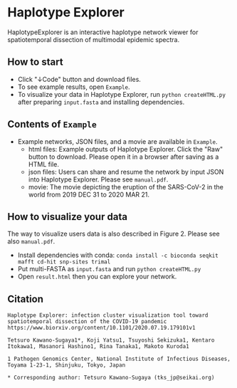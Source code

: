 # Haplotype Explorer

HaplotypeExplorer is an interactive haplotype network viewer for spatiotemporal dissection of multimodal epidemic spectra.

## How to start

- Click "↓Code" button and download files.
- To see example results, open `Example`.
- To visualize your data in Haplotype Explorer, run `python createHTML.py` after preparing `input.fasta` and installing dependencies.

## Contents of `Example` 

- Example networks, JSON files, and a movie are available in `Example`.
  - html files: Example outputs of Haplotype Explorer. Click the "Raw" button to download. Please open it in a browser after saving as a HTML file.
  - json files: Users can share and resume the network by input JSON into Haplotype Explorer. Please see `manual.pdf`.
  - movie: The movie depicting the eruption of the SARS-CoV-2 in the world from 2019 DEC 31 to 2020 MAR 21. 

## How to visualize your data

The way to visualize users data is also described in Figure 2. Please see also `manual.pdf`.

- Install dependencies with conda: `conda install -c bioconda seqkit mafft cd-hit snp-sites trimal`
- Put multi-FASTA as `input.fasta` and run `python createHTML.py`
- Open `result.html` then you can explore your network.

## Citation

```
Haplotype Explorer: infection cluster visualization tool toward spatiotemporal dissection of the COVID-19 pandemic
https://www.biorxiv.org/content/10.1101/2020.07.19.179101v1

Tetsuro Kawano-Sugaya1*, Koji Yatsu1, Tsuyoshi Sekizuka1, Kentaro Itokawa1, Masanori Hashino1, Rina Tanaka1, Makoto Kuroda1

1 Pathogen Genomics Center, National Institute of Infectious Diseases, Toyama 1-23-1, Shinjuku, Tokyo, Japan

* Corresponding author: Tetsuro Kawano-Sugaya (tks_jp@seikai.org)
```

